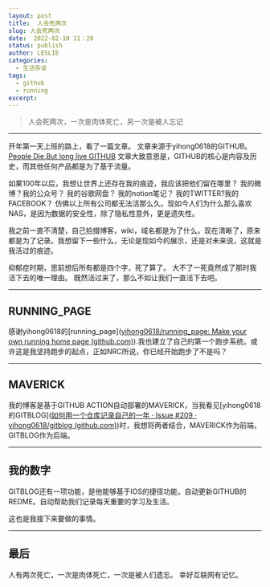 ```yaml
---
layout: post
title:  人会死两次 
slug: 人会死两次 
date:  2022-02-10 11：20
status: publish
author: LESLIE
categories: 
  - 生活杂谈
tags:
  - github
  - running
excerpt: 
---
```



>人会死两次，一次是肉体死亡，另一次是被人忘记

---
开年第一天上班的路上，看了一篇文章。
文章来源于yihong0618的GITHUB。[People Die,But long live GITHUB](https://laike9m.com/blog/people-die-but-long-live-github,122/)
文章大致意思是，GITHUB的核心是内容及历史，而其他任何产品都是为了基于流量。

如果100年以后，我想让世界上还存在我的痕迹，我应该把他们留在哪里？
我的微博？我的公众号？
我的谷歌网盘？
我的notion笔记？
我的TWITTER?我的FACEBOOK？
仿佛以上所有公司都无法活那么久。现如今人们为什么那么喜欢NAS，是因为数据的安全性，除了隐私性意外，更是遗失性。

我之前一直不清楚，自己拾掇博客，wiki，域名都是为了什么。现在清晰了，原来都是为了记录。我想留下一些什么，无论是现如今的展示，还是对未来说，这就是我活过的痕迹。

抑郁症时期，思前想后所有都是四个字，死了算了。
大不了一死竟然成了那时我活下去的唯一理由。
既然活过来了，那么不如让我们一直活下去吧。

---

## RUNNING_PAGE
感谢yihong0618的[running_page]([yihong0618/running_page: Make your own running home page (github.com)](https://github.com/yihong0618/running_page)).我也建立了自己的第一个跑步系统。或许这是我坚持跑步的起点，正如NRC所说，你已经开始跑步了不是吗？

---

## MAVERICK
我的博客是基于GITHUB ACTION自动部署的MAVERICK，当我看见[yihong0618的GITBLOG]([如何用一个仓库记录自己的一年 · Issue #209 · yihong0618/gitblog (github.com)](https://github.com/yihong0618/gitblog/issues/209))时，我想将两者结合，MAVERICK作为前端，GITBLOG作为后端。

---
## 我的数字
GITBLOG还有一项功能，是他能够基于IOS的捷径功能，自动更新GITHUB的REDME。自动帮助我们记录每天重要的学习及生活。

这也是我接下来要做的事情。

---
## 最后

人有两次死亡，一次是肉体死亡，一次是被人们遗忘。
幸好互联网有记忆。